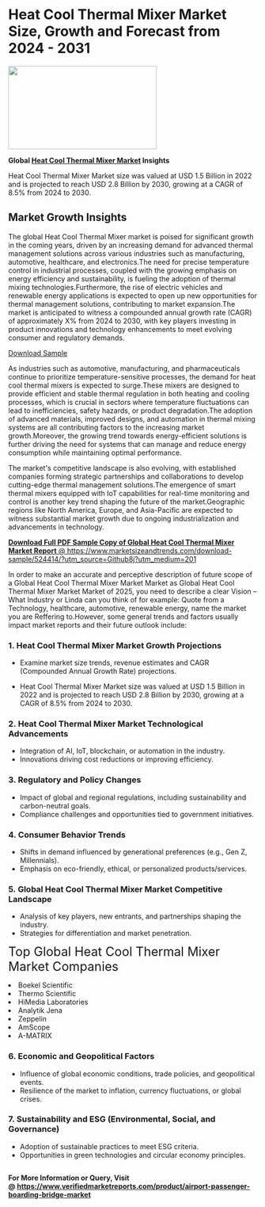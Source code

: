 <H1>Heat Cool Thermal Mixer Market Size, Growth and Forecast from 2024 - 2031</H1><img class="aligncenter size-medium wp-image-584254" src="https://thirdeyenews.in/wp-content/uploads/2024/09/Global-Market-Research-300x168.jpeg" alt="" width="300" height="168" /><p><strong>Global&nbsp;<a href="https://www.marketsizeandtrends.com/download-sample/524414/?utm_source=Github8j?utm_medium=201">Heat Cool Thermal Mixer Market</a> Insights</strong></p><p>Heat Cool Thermal Mixer Market size was valued at USD 1.5 Billion in 2022 and is projected to reach USD 2.8 Billion by 2030, growing at a CAGR of 8.5% from 2024 to 2030.</p><p><h2>Market Growth Insights</h2> <p>The global Heat Cool Thermal Mixer market is poised for significant growth in the coming years, driven by an increasing demand for advanced thermal management solutions across various industries such as manufacturing, automotive, healthcare, and electronics.The need for precise temperature control in industrial processes, coupled with the growing emphasis on energy efficiency and sustainability, is fueling the adoption of thermal mixing technologies.Furthermore, the rise of electric vehicles and renewable energy applications is expected to open up new opportunities for thermal management solutions, contributing to market expansion.The market is anticipated to witness a compounded annual growth rate (CAGR) of approximately X% from 2024 to 2030, with key players investing in product innovations and technology enhancements to meet evolving consumer and regulatory demands.</p> <p><a href="#">Download Sample</a></p> <p>As industries such as automotive, manufacturing, and pharmaceuticals continue to prioritize temperature-sensitive processes, the demand for heat cool thermal mixers is expected to surge.These mixers are designed to provide efficient and stable thermal regulation in both heating and cooling processes, which is crucial in sectors where temperature fluctuations can lead to inefficiencies, safety hazards, or product degradation.The adoption of advanced materials, improved designs, and automation in thermal mixing systems are all contributing factors to the increasing market growth.Moreover, the growing trend towards energy-efficient solutions is further driving the need for systems that can manage and reduce energy consumption while maintaining optimal performance.</p> <p>The market's competitive landscape is also evolving, with established companies forming strategic partnerships and collaborations to develop cutting-edge thermal management solutions.The emergence of smart thermal mixers equipped with IoT capabilities for real-time monitoring and control is another key trend shaping the future of the market.Geographic regions like North America, Europe, and Asia-Pacific are expected to witness substantial market growth due to ongoing industrialization and advancements in technology.</p> <p><a href="#"></p><p><span class=""><strong>Download Full PDF Sample Copy of Global Heat Cool Thermal Mixer Market Report</strong> @ <a href="https://www.marketsizeandtrends.com/download-sample/524414/?utm_source=Github8j?utm_medium=201" target="_blank">https://www.marketsizeandtrends.com/download-sample/524414/?utm_source=Github8j?utm_medium=201</a></span></p><p>In order to make an accurate and perceptive description of future scope of a Global&nbsp;Heat Cool Thermal Mixer Market Market as Global&nbsp;Heat Cool Thermal Mixer Market Market of 2025, you need to describe a clear Vision &ndash; What Industry or Linda can you think of for example: Quote from a Technology, healthcare, automotive, renewable energy, name the market you are Reffering to.However, some general trends and factors usually impact market reports and their future outlook include:</p><h3>1.&nbsp;<strong>Heat Cool Thermal Mixer Market Growth Projections</strong></h3><ul><li>Examine market size trends, revenue estimates and CAGR (Compounded Annual Growth Rate) projections.</li><li><p>Heat Cool Thermal Mixer Market size was valued at USD 1.5 Billion in 2022 and is projected to reach USD 2.8 Billion by 2030, growing at a CAGR of 8.5% from 2024 to 2030.</p></li></ul><h3>2.&nbsp;<strong>Heat Cool Thermal Mixer Market Technological Advancements</strong></h3><ul><li>Integration of AI, IoT, blockchain, or automation in the industry.</li><li>Innovations driving cost reductions or improving efficiency.</li></ul><h3>3.&nbsp;<strong>Regulatory and Policy Changes</strong></h3><ul><li>Impact of global and regional regulations, including sustainability and carbon-neutral goals.</li><li>Compliance challenges and opportunities tied to government initiatives.</li></ul><h3>4.&nbsp;<strong>Consumer Behavior Trends</strong></h3><ul><li>Shifts in demand influenced by generational preferences (e.g., Gen Z, Millennials).</li><li>Emphasis on eco-friendly, ethical, or personalized products/services.</li></ul><h3>5.&nbsp;<strong>Global Heat Cool Thermal Mixer Market Competitive Landscape</strong></h3><ul><li>Analysis of key players, new entrants, and partnerships shaping the industry.</li><li>Strategies for differentiation and market penetration.</li></ul><p data-pm-slice="1 1 []"><span style="color: inherit; font-family: inherit; font-size: 25px;">Top Global Heat Cool Thermal Mixer Market Companies</span></p><div class="" data-test-id=""><p><li>Boekel Scientific</li><li> Thermo Scientific</li><li> HiMedia Laboratories</li><li> Analytik Jena</li><li> Zeppelin</li><li> AmScope</li><li> A-MATRIX</li></p></div><h3>6.&nbsp;<strong>Economic and Geopolitical Factors</strong></h3><ul><li>Influence of global economic conditions, trade policies, and geopolitical events.</li><li>Resilience of the market to inflation, currency fluctuations, or global crises.</li></ul><h3>7.&nbsp;<strong>Sustainability and ESG (Environmental, Social, and Governance)</strong></h3><ul><li>Adoption of sustainable practices to meet ESG criteria.</li><li>Opportunities in green technologies and circular economy principles.</li></ul><h2><strong style="font-size: 14px;">For More Information or Query, Visit @&nbsp;</strong><a style="background-color: #ffffff; font-size: 14px;" href="https://www.marketsizeandtrends.com/report/heat-cool-thermal-mixer-market/" target="_blank">https://www.verifiedmarketreports.com/product/airport-passenger-boarding-bridge-market</a></h2>